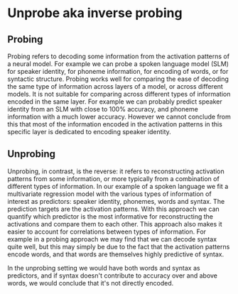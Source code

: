# Unprobe aka inverse probing

## Probing

Probing refers to decoding some information from the activation patterns of a neural model. For example we can probe a spoken language model (SLM) for speaker identity, for phoneme information, for encoding of words, or for syntactic structure. Probing works well for comparing the ease of decoding the same type of information across layers of a model, or across different models. It is not suitable for comparing across different types of information encoded in the same layer. For example we can probably predict speaker identity from an SLM with close to 100% accuracy, and phoneme information with a much lower accuracy. However we cannot conclude from this that most of the information encoded in the activation patterns in this specific layer is dedicated to encoding speaker identity.

## Unprobing

Unprobing, in contrast, is the reverse: it refers to reconstructing activation patterns from some information, or more typically from a combination of different types of information. In our example of a spoken language we fit a multivariate regression model with the various types of information of interest as predictors: speaker identity, phonemes, words and syntax. The prediction targets are the activation patterns. With this approach we can quantify which predictor is the most informative for reconstructing the activations and compare them to each other. This approach also makes it easier to account for correlations between types of information. For example in a probing approach we may find that we can decode syntax quite well, but this may simply be due to the fact that the activation patterns encode words, and that words are themselves highly predictive of syntax.

In the unprobing setting we would have both words and syntax as predictors, and if syntax doesn't contribute to accuracy over and above words, we would conclude that it's not directly encoded.
